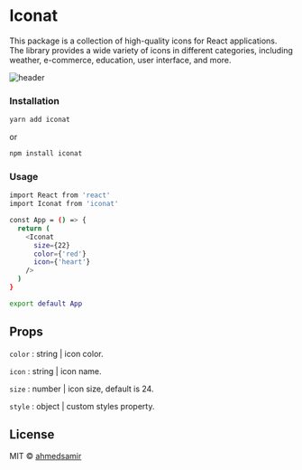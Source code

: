 # Iconat

This package is a collection of high-quality icons for React applications. The library provides a wide variety of icons in different categories, including weather, e-commerce, education, user interface, and more.

![header](https://i.ibb.co/VH5C7FY/header.png)

### Installation

```bash
yarn add iconat
```

or

```bash
npm install iconat
```



### Usage

```bash
import React from 'react'
import Iconat from 'iconat'

const App = () => {
  return (
    <Iconat
      size={22}
      color={'red'}
      icon={'heart'}
    />
  )
}

export default App
```



## Props

`color` : string | icon color.

`icon` : string | icon name.

`size` : number | icon size, default is 24.

`style` : object | custom styles property.



## License

MIT © [ahmedsamir](https://github.com/ahmedsamirdev)